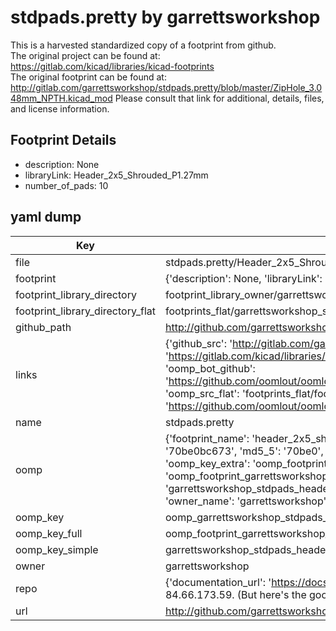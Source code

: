 # stdpads.pretty by garrettsworkshop  
This is a harvested standardized copy of a footprint from github.  
The original project can be found at:  
https://gitlab.com/kicad/libraries/kicad-footprints  
The original footprint can be found at:
http://gitlab.com/garrettsworkshop/stdpads.pretty/blob/master/ZipHole_3.048mm_NPTH.kicad_mod
Please consult that link for additional, details, files, and license information.  
## Footprint Details
* description: None  
* libraryLink: Header_2x5_Shrouded_P1.27mm  
* number_of_pads: 10  
## yaml dump  
| Key | Value |  
| --- | --- |  
| file | stdpads.pretty/Header_2x5_Shrouded_P1.27mm.kicad_mod |  
| footprint | {'description': None, 'libraryLink': 'Header_2x5_Shrouded_P1.27mm', 'number_of_pads': 10} |  
| footprint_library_directory | footprint_library_owner/garrettsworkshop_stdpads.pretty |  
| footprint_library_directory_flat | footprints_flat/garrettsworkshop_stdpads_header_2x5_shrouded_p1_27mm/working |  
| github_path | http://github.com/garrettsworkshop/stdpads.pretty/blob/master/Header_2x5_Shrouded_P1.27mm.kicad_mod |  
| links | {'github_src': 'http://gitlab.com/garrettsworkshop/stdpads.pretty/blob/master/ZipHole_3.048mm_NPTH.kicad_mod', 'github_src_repo': 'https://gitlab.com/kicad/libraries/kicad-footprints', 'oomp_bot': 'footprints/garrettsworkshop_stdpads_header_2x5_shrouded_p1_27mm/working', 'oomp_bot_github': 'https://github.com/oomlout/oomlout_oomp_footprint_bot/tree/main/footprints/garrettsworkshop_stdpads_header_2x5_shrouded_p1_27mm/working', 'oomp_src_flat': 'footprints_flat/footprints_flat/garrettsworkshop_stdpads_header_2x5_shrouded_p1_27mm/working', 'oomp_src_flat_github': 'https://github.com/oomlout/oomlout_oomp_footprint_src/tree/main/footprints_flat/garrettsworkshop_stdpads_header_2x5_shrouded_p1_27mm/working'} |  
| name | stdpads.pretty |  
| oomp | {'footprint_name': 'header_2x5_shrouded_p1_27mm', 'library_name': 'stdpads', 'md5': '70be0bc67344276f9048d414bc6faebf', 'md5_10': '70be0bc673', 'md5_5': '70be0', 'md5_6': '70be0b', 'oomp_key': 'oomp_garrettsworkshop_stdpads_header_2x5_shrouded_p1_27mm', 'oomp_key_extra': 'oomp_footprint_garrettsworkshop_stdpads_header_2x5_shrouded_p1_27mm', 'oomp_key_full': 'oomp_footprint_garrettsworkshop_stdpads_header_2x5_shrouded_p1_27mm_70be0b', 'oomp_key_simple': 'garrettsworkshop_stdpads_header_2x5_shrouded_p1_27mm', 'original_filename': 'stdpads.pretty/Header_2x5_Shrouded_P1.27mm.kicad_mod', 'owner_name': 'garrettsworkshop'} |  
| oomp_key | oomp_garrettsworkshop_stdpads_header_2x5_shrouded_p1_27mm |  
| oomp_key_full | oomp_footprint_garrettsworkshop_stdpads_header_2x5_shrouded_p1_27mm |  
| oomp_key_simple | garrettsworkshop_stdpads_header_2x5_shrouded_p1_27mm |  
| owner | garrettsworkshop |  
| repo | {'documentation_url': 'https://docs.github.com/rest/overview/resources-in-the-rest-api#rate-limiting', 'message': "API rate limit exceeded for 84.66.173.59. (But here's the good news: Authenticated requests get a higher rate limit. Check out the documentation for more details.)"} |  
| url | http://github.com/garrettsworkshop/stdpads.pretty |  

